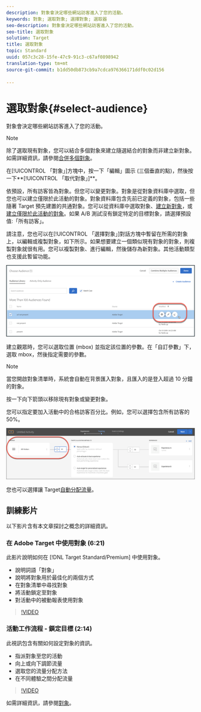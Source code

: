 ```yaml
---
description: 對象會決定哪些網站訪客進入了您的活動。
keywords: 對象; 選取對象; 選擇對象; 選取器
seo-description: 對象會決定哪些網站訪客進入了您的活動。
seo-title: 選取對象
solution: Target
title: 選取對象
topic: Standard
uuid: 057c3c28-15fe-47c9-91c3-c67af0898942
translation-type: tm+mt
source-git-commit: b1dd50db873cb9a7cdca976366171ddf0c02d156

---
```



# 選取對象{#select-audience}

對象會決定哪些網站訪客進入了您的活動。

>[!NOTE]
>
>除了選取現有對象，您可以結合多個對象來建立隨選結合的對象而非建立新對象。如需詳細資訊，請參閱[合併多個對象](../../../c-target/combining-multiple-audiences.md#concept_A7386F1EA4394BD2AB72399C225981E5)。

在[!UICONTROL 「對象」]方塊中，按一下「編輯」圖示 (三個垂直的點)，然後按一下**[!UICONTROL 「取代對象」]**。

依預設，所有訪客皆為對象。但您可以變更對象。對象是從對象資料庫中選取，但您也可以建立僅限於此活動的對象。對象資料庫包含先前已定義的對象，包括一些隨著 Target 預先建置的共通對象。您可以從資料庫中選取對象、[建立新對象](../../../c-target/c-audiences/create-audience.md#task_1D507519D3AD4390B507F188BD294DC1)，或[建立僅限於此活動的對象](../../../c-target/creating-activity-only-audience.md#concept_A6BADCF530ED4AE1852E677FEBE68483)。如果 A/B 測試沒有鎖定特定的目標對象，請選擇預設值:「所有訪客」。

請注意，您也可以在[!UICONTROL 「選擇對象」]對話方塊中暫留在所需的對象上，以編輯或複製對象，如下所示。如果想要建立一個類似現有對象的對象，則複製對象就很有用。您可以複製對象、進行編輯，然後儲存為新對象。其他活動類型也支援此暫留功能。

![](assets/audience_picker_hover.png)

建立觀眾時，您可以選取位置 (mbox) 並指定該位置的參數。在「自訂參數」下，選取 mbox，然後指定需要的參數。

>[!NOTE]
>
>當您開啟對象清單時，系統會自動在背景匯入對象，且匯入的是登入超過 10 分鐘的對象。

按一下向下箭頭以移除現有對象或變更對象。

您可以指定要加入活動中的合格訪客百分比。例如，您可以選擇包含所有訪客的 50%。

![](assets/audperc.png)

您也可以選擇讓 Target[自動分配流量](../../../c-activities/automated-traffic-allocation/automated-traffic-allocation.md#concept_A1407678796B4C569E94CBA8A9F7F5D4)。

## 訓練影片

以下影片含有本文章探討之概念的詳細資訊。

### 在 Adobe Target 中使用對象 (6:21)

此影片說明如何在 [!DNL Target Standard/Premium] 中使用對象。

* 說明詞語「對象」
* 說明將對象用於最佳化的兩個方式
* 在對象清單中尋找對象
* 將活動鎖定至對象
* 對活動中的被動報表使用對象

>[!VIDEO](https://video.tv.adobe.com/v/17398)

### 活動工作流程 - 鎖定目標 (2:14)

此視訊包含有關如何設定對象的資訊。

* 指派對象至您的活動
* 向上或向下調節流量
* 選取您的流量分配方法
* 在不同體驗之間分配流量

>[!VIDEO](https://video.tv.adobe.com/v/17385)

如需詳細資訊，請參閱[對象](../../../c-target/c-audiences/audiences.md#concept_65BE870D290E412D8BBF557EEA67C271)。
